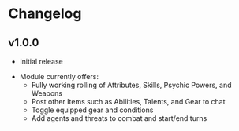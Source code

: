 # Changelog

## v1.0.0
* Initial release
- Module currently offers: 
  - Fully working rolling of Attributes, Skills, Psychic Powers, and Weapons
  - Post other Items such as Abilities, Talents, and Gear to chat
  - Toggle equipped gear and conditions
  - Add agents and threats to combat and start/end turns
  
